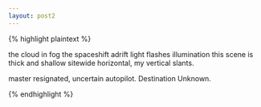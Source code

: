 ```yaml
---
layout: post2
---
```




{% highlight plaintext %}

the cloud in fog
the spaceshift adrift
light flashes illumination
this scene is thick and shallow
sitewide horizontal, my vertical slants.

master resignated, uncertain autopilot.
Destination Unknown.

{% endhighlight %}

 <!--
 i titled my journal blog 'Destination Unknown' some two, three years ago,
am I quoting the title in this writing,
or was the title a foreshadowing of this writing?
-->
